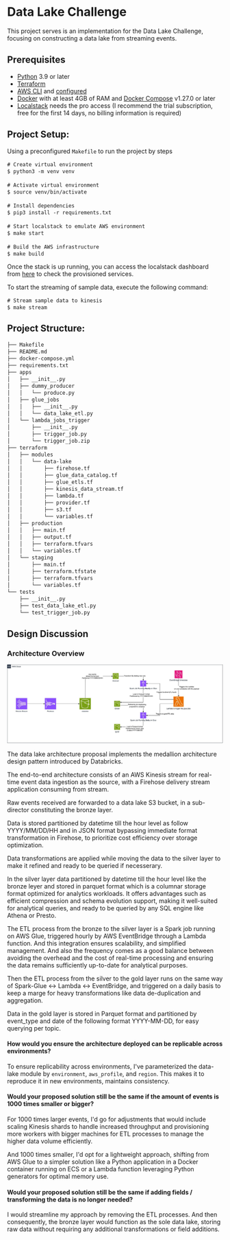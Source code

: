 # Data Lake Challenge

This project serves is an implementation for the Data Lake Challenge, focusing on constructing a data lake from streaming events.

## Prerequisites

- [Python](https://www.python.org/downloads/) 3.9 or later
- [Terraform](https://learn.hashicorp.com/tutorials/terraform/install-cli)
- [AWS CLI](https://docs.aws.amazon.com/cli/latest/userguide/install-cliv2.html) and [configured](https://docs.aws.amazon.com/cli/latest/userguide/cli-chap-configure.html)
- [Docker](https://docs.docker.com/engine/install/) with at least 4GB of RAM and [Docker Compose](https://docs.docker.com/compose/install/) v1.27.0 or later
- [Localstack](https://docs.localstack.cloud/getting-started/installation/) needs the pro access (I recommend the trial subscription, free for the first 14 days, no billing information is required)

## Project Setup:

Using a preconfigured `Makefile` to run the project by steps

```
# Create virtual environment
$ python3 -m venv venv

# Activate virtual environment
$ source venv/bin/activate

# Install dependencies
$ pip3 install -r requirements.txt

# Start localstack to emulate AWS environment
$ make start

# Build the AWS infrastructure
$ make build
```

Once the stack is up running, you can access the localstack dashboard from [here](https://app.localstack.cloud/dashboard) to check the provisioned services.

To start the streaming of sample data, execute the following command:
```
# Stream sample data to kinesis
$ make stream
```


## Project Structure:

```
├── Makefile
├── README.md
├── docker-compose.yml
├── requirements.txt
├── apps
│   ├── __init__.py
│   ├── dummy_producer
│   │   └── produce.py
│   ├── glue_jobs
│   │   ├── __init__.py
│   │   └── data_lake_etl.py
│   └── lambda_jobs_trigger
│       ├── __init__.py
│       ├── trigger_job.py
│       └── trigger_job.zip
├── terraform
│   ├── modules
│   │   └── data-lake
│   │       ├── firehose.tf
│   │       ├── glue_data_catalog.tf
│   │       ├── glue_etls.tf
│   │       ├── kinesis_data_stream.tf
│   │       ├── lambda.tf
│   │       ├── provider.tf
│   │       ├── s3.tf
│   │       └── variables.tf
│   ├── production
│   │   ├── main.tf
│   │   ├── output.tf
│   │   ├── terraform.tfvars
│   │   └── variables.tf
│   └── staging
│       ├── main.tf
│       ├── terraform.tfstate
│       ├── terraform.tfvars
│       └── variables.tf
└── tests
    ├── __init__.py
    ├── test_data_lake_etl.py
    └── test_trigger_job.py
```

## Design Discussion

### Architecture Overview

![System Overview](assets/babbel-data-lake-challenge.jpg)

The data lake architecture proposal implements the medallion architecture design pattern introduced by Databricks.

The end-to-end architecture consists of an AWS Kinesis stream for real-time event data ingestion as the source, with a Firehose delivery stream application consuming from stream.

Raw events received are forwarded to a data lake S3 bucket, in a sub-director constituting the bronze layer.

Data is stored partitioned by datetime till the hour level as follow YYYY/MM/DD/HH and in JSON format bypassing immediate format transformation in Firehose, to prioritize cost efficiency over storage optimization.

Data transformations are applied while moving the data to the silver layer to make it refined and ready to be queried if necesserary.

In the silver layer data partitioned by datetime till the hour level like the bronze leyer and stored in parquet format which is a columnar storage format optimized for analytics workloads. It offers advantages such as efficient compression and schema evolution support, making it well-suited for analytical queries, and ready to be queried by any SQL engine like Athena or Presto.

The ETL process from the bronze to the silver layer is a Spark job running on AWS Glue, triggered hourly by AWS EventBridge through a Lambda function. And this integration ensures scalability, and simplified management. And also the frequency comes as a good balance between avoiding the overhead and the cost of real-time processing and ensuring the data remains sufficiently up-to-date for analytical purposes.

Then the ETL process from the silver to the gold layer runs on the same way of Spark-Glue <-> Lambda <-> EventBridge, and triggered on a daily basis to keep a marge for heavy transformations like data de-duplication and aggregation.

Data in the gold layer is stored in Parquet format and partitioned by event_type and date of the following format YYYY-MM-DD, for easy querying per topic.

#### How would you ensure the architecture deployed can be replicable across environments?
To ensure replicability across environments, I've parameterized the data-lake module by `environment`, `aws_profile`, and `region`. This makes it to reproduce it in new environments, maintains consistency.

#### Would your proposed solution still be the same if the amount of events is 1000 times smaller or bigger?

For 1000 times larger events, I'd go for adjustments that would include scaling Kinesis shards to handle increased throughput and provisioning more workers with bigger machines for ETL processes to manage the higher data volume efficiently.

And 1000 times smaller, I'd opt for a lightweight approach, shifting from AWS Glue to a simpler solution like a Python application in a Docker container running on ECS or a Lambda function leveraging Python generators for optimal memory use.

#### Would your proposed solution still be the same if adding fields / transforming the data is no longer needed?

I would streamline my approach by removing the ETL processes. And then consequently, the bronze layer would function as the sole data lake, storing raw data without requiring any additional transformations or field additions.
